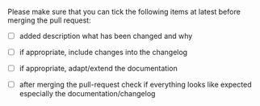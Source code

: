 Please make sure that you can tick the following items at latest before
merging the pull request:

- [ ] added description what has been changed and why
- [ ] if appropriate, include changes into the changelog
- [ ] if appropriate, adapt/extend the documentation

- [ ] after merging the pull-request check if everything looks like expected especially the documentation/changelog
